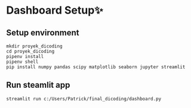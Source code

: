 # Dashboard Setup✨

## Setup environment
```
mkdir proyek_dicoding
cd proyek_dicoding
pipenv install
pipenv shell
pip install numpy pandas scipy matplotlib seaborn jupyter streamlit
```

## Run steamlit app
```
streamlit run c:/Users/Patrick/final_dicoding/dashboard.py
```

